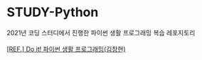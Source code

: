 # STUDY-Python
2021년 코딩 스터디에서 진행한 파이썬 생활 프로그래밍 복습 레포지토리<br><br>
<a href="http://www.easyspub.co.kr/20_Menu/BookView/384/PUB">[REF.] Do it! 파이썬 생활 프로그래밍(김창현)</a>


